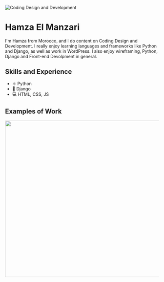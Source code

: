 ![Coding Design and Development](https://github.com/HAMZAELMANZARI/hamzaelmanzari/images/master/problem-solving.png)

# Hamza El Manzari
I'm Hamza from Morocco, and I do content on Coding Design and Development. I really enjoy learning languages and frameworks like Python and Django, as well as work in WordPress. I also enjoy wireframing, Python, Django and Front-end Devolpment in general. 

## Skills and Experience
* ⚛ Python
* 📱 Django
* 💻 HTML, CSS, JS

## Examples of Work
<img src="https://github.com/HAMZAELMANZARI/hamzaelmanzari/images/master/coding-code.gif" width="512" >
